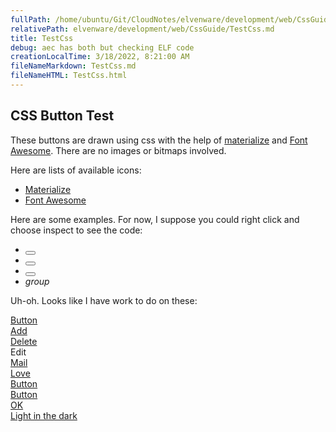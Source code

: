 ```yaml
---
fullPath: /home/ubuntu/Git/CloudNotes/elvenware/development/web/CssGuide/TestCss.md
relativePath: elvenware/development/web/CssGuide/TestCss.md
title: TestCss
debug: aec has both but checking ELF code
creationLocalTime: 3/18/2022, 8:21:00 AM
fileNameMarkdown: TestCss.md
fileNameHTML: TestCss.html
---
```


<!-- toc -->
<!-- tocstop -->

<script defer src="https://use.fontawesome.com/releases/v5.7.2/js/all.js" integrity="sha384-0pzryjIRos8mFBWMzSSZApWtPl/5++eIfzYmTgBBmXYdhvxPc+XcFEk+zJwDgWbP" crossorigin="anonymous"></script>



## CSS Button Test

These buttons are drawn using css with the help of [materialize](https://materializecss.com/) and [Font Awesome](https://fontawesome.com/). There are no images or bitmaps involved.

Here are lists of available icons:

- [Materialize](https://materializecss.com/icons.html)
- [Font Awesome](https://fontawesome.com/icons?d=gallery)

Here are some examples. For now, I suppose you could right click and choose inspect to see the code:

- <button class="btn"><i class="fa fa-home"></i></button>
- <button class="btn"><i class="fas fa-address-book"></i></button>
- <button class="btn"><i class="fas fa-envelope"></i></button>
- <i class="material-icons">group</i>

Uh-oh. Looks like I have work to do on these:

<div><a href="" class="button">Button</a></div>
<div><a href="" class="button add">Add</a></div>
<div><a href="http://www.google.com" class="button delete">Delete</a></div>
<div><a class="button edit" onclick="SomeJavaScript()">Edit</a></div>
<div><a href="" class="button email">Mail</a></div>
<div><a href="" class="button like">Love</a></div>
<div><a href="" class="button next">Button</a></div>
<div><a href="" class="button play">Button</a></div>
<div><a href="" class="button save">OK</a></div>
<div><a href="" class="button spark">Light in the dark</a></div>


<div class="fa-4x">
  <i class="fas fa-snowman" data-fa-transform="shrink-8" style="background:MistyRose"></i>
  <i class="fas fa-snowman" style="background:MistyRose"></i>
  <i class="fas fa-snowman" data-fa-transform="grow-6" style="background:MistyRose"></i>
</div>
